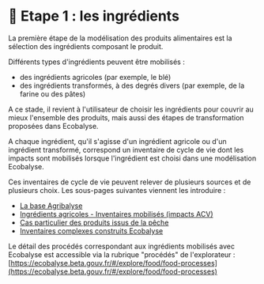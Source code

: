 # 🍎 Etape 1 : les ingrédients

La première étape de la modélisation des produits alimentaires est la sélection des ingrédients composant le produit.

Différents types d'ingrédients peuvent être mobilisés :

* des ingrédients agricoles (par exemple, le blé)
* des ingrédients transformés, à des degrés divers (par exemple, de la farine ou des pâtes)

A ce stade, il revient à l'utilisateur de choisir les ingrédients pour couvrir au mieux l'ensemble des produits, mais aussi des étapes de transformation proposées dans Ecobalyse.

A chaque ingrédient, qu'il s'agisse d'un ingrédient agricole ou d'un ingrédient transformé, correspond un inventaire de cycle de vie dont les impacts sont mobilisés lorsque l'ingrédient est choisi dans une modélisation Ecobalyse.

Ces inventaires de cycle de vie peuvent relever de plusieurs sources et de plusieurs choix. Les sous-pages suivantes viennent les introduire :

* [La base Agribalyse](https://app.gitbook.com/o/-MMQU-ngAOgQAqCm4mf3/s/-MexpTrvmqKNzuVtxdad/~/changes/1279/alimentaire/impacts-consideres/etape-1-les-ingredients/impacts-consideres)
* [Ingrédients agricoles - Inventaires mobilisés (impacts ACV)](https://app.gitbook.com/o/-MMQU-ngAOgQAqCm4mf3/s/-MexpTrvmqKNzuVtxdad/~/changes/1279/alimentaire/impacts-consideres/etape-1-les-ingredients/impacts-consideres-1)
* [Cas particulier des produits issus de la pêche](https://app.gitbook.com/o/-MMQU-ngAOgQAqCm4mf3/s/-MexpTrvmqKNzuVtxdad/~/changes/1279/alimentaire/impacts-consideres/etape-1-les-ingredients/cas-particulier-des-produits-issu-de-la-peche)
* [Inventaires complexes construits Ecobalyse](https://app.gitbook.com/o/-MMQU-ngAOgQAqCm4mf3/s/-MexpTrvmqKNzuVtxdad/~/changes/1279/alimentaire/impacts-consideres/etape-1-les-ingredients/boeuf-hache)

Le détail des procédés correspondant aux ingrédients mobilisés avec Ecobalyse est accessible via la rubrique "procédés" de l'explorateur : [https://ecobalyse.beta.gouv.fr/#/explore/food/food-processes](https://ecobalyse.beta.gouv.fr/#/explore/food/food-processes)
